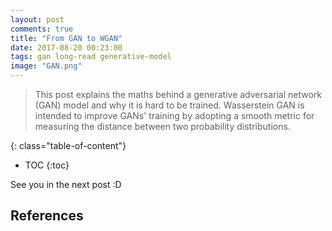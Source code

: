 ```yaml
---
layout: post
comments: true
title: "From GAN to WGAN"
date: 2017-08-20 00:23:00
tags: gan long-read generative-model
image: "GAN.png"
---
```


> This post explains the maths behind a generative adversarial network (GAN) model and why it is hard to be trained. Wasserstein GAN is intended to improve GANs' training by adopting a smooth metric for measuring the distance between two probability distributions.

<!--more-->





{: class="table-of-content"}
* TOC
{:toc}



<!---
---
Cited as:
```
@article{weng2017gan,
  title   = "From GAN to WGAN",
  author  = "Weng, Lilian",
  journal = "lilianweng.github.io/lil-log",
  year    = "2017",
  url     = "http://lilianweng.github.io/lil-log/2017/08/20/from-GAN-to-WGAN.html"
}
```
OR
```
@misc{weng2019gan,
    title={From GAN to WGAN},
    author={Lilian Weng},
    year={2019},
    eprint={1904.08994},
    archivePrefix={arXiv},
    primaryClass={cs.LG}
}
```
-->

See you in the next post :D


## References

<!---
[1] Goodfellow, Ian, et al. ["Generative adversarial nets."](https://arxiv.org/pdf/1406.2661.pdf) NIPS, 2014.
-->


